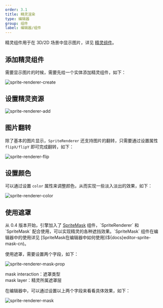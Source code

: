 ```yaml
---
order: 3.1
title: 精灵渲染
type: 编辑器
group: 组件
label: 编辑器/组件
---
```


精灵组件用于在 3D/2D 场景中显示图片，详见 [精灵组件](${docs}sprite-renderer-cn)。

## 添加精灵组件

需要显示图片的时候，需要先给一个实体添加精灵组件，如下：

![sprite-renderer-create](https://gw.alipayobjects.com/zos/OasisHub/93905eee-26ff-4479-b620-aa524729c213/tttttt.gif)

## 设置精灵资源

![sprite-renderer-add](https://gw.alipayobjects.com/zos/OasisHub/d832a9f7-ccd5-423d-972b-450ff97b6c79/sprite-renderer-add.gif)

## 图片翻转

除了基本的图片显示，`SpriteRenderer` 还支持图片的翻转，只需要通过设置属性 `flipX/flipY` 即可完成翻转，如下：

![sprite-renderer-flip](https://gw.alipayobjects.com/zos/OasisHub/748b5ac1-802e-4cae-aa8b-3d6b867f8560/sprite-renderer-flip.gif)

## 设置颜色

可以通过设置 `color` 属性来调整颜色，从而实现一些淡入淡出的效果，如下：

![sprite-renderer-color](https://gw.alipayobjects.com/zos/OasisHub/c99c7559-297f-414a-8053-0b94b3149398/sprite-renderer-color.gif)

## 使用遮罩

从 0.4 版本开始，引擎加入了 [SpriteMask](${docs}sprite-mask-cn) 组件，`SpriteRenderer` 和 `SpriteMask` 配合使用，可以实现精灵的各种遮挡效果。`SpriteMask` 组件在编辑器中的使用详见 [SpriteMask在编辑器中如何使用](${docs}editor-sprite-mask-cn)。

使用遮罩，需要设置两个字段，如下：

![sprite-renderer-mask-prop](https://gw.alipayobjects.com/zos/OasisHub/d5a96b03-db3c-4d16-82ef-d62b3cef0073/image-20210721114208887.png)

mask interaction：遮罩类型    
mask layer：精灵所属遮罩层

在编辑器中，可以通过设置以上两个字段来看看具体效果，如下：

![sprite-renderer-mask](https://gw.alipayobjects.com/zos/OasisHub/a4e98994-b279-4802-8925-9ac8dd29bd3d/sprite-renderer-mask.gif)

